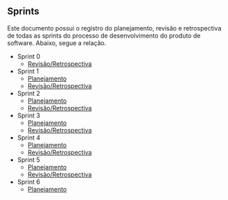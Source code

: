 ## Sprints

Este documento possui o registro do planejamento, revisão e retrospectiva de todas as sprints do processo de desenvolvimento do produto de software. Abaixo, segue a relação.

* Sprint 0
    - [Revisão/Retrospectiva](docs/software/sprints/sprint0-revisao.md)
* Sprint 1
    - [Planejamento](docs/software/sprints/sprint1-planejamento.md)
    - [Revisão/Retrospectiva](docs/software/sprints/sprint1-revisao.md)
* Sprint 2
    - [Planejamento](docs/software/sprints/sprint2-planejamento.md)
    - [Revisão/Retrospectiva](docs/software/sprints/sprint2-revisao.md)
* Sprint 3
    - [Planejamento](docs/software/sprints/sprint3-planejamento.md)
    - [Revisão/Retrospectiva](docs/software/sprints/sprint3-revisao.md)
* Sprint 4
    - [Planejamento](docs/software/sprints/sprint4-planejamento.md)
    - [Revisão/Retrospectiva](docs/software/sprints/sprint4-revisao.md)
* Sprint 5
    - [Planejamento](docs/software/sprints/sprint5-planejamento.md)
    - [Revisão/Retrospectiva](docs/software/sprints/sprint5-revisao.md)
* Sprint 6
    - [Planejamento](docs/software/sprints/sprint6-planejamento.md)
